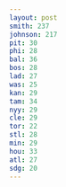 ```yaml
---
layout: post
smith: 237
johnson: 217
pit: 30
phi: 28
bal: 36
bos: 28
lad: 27
was: 25
kan: 29
tam: 34
nyy: 29
cle: 29
tor: 22
stl: 28
min: 29
hou: 33
atl: 27
sdg: 20
---
```

